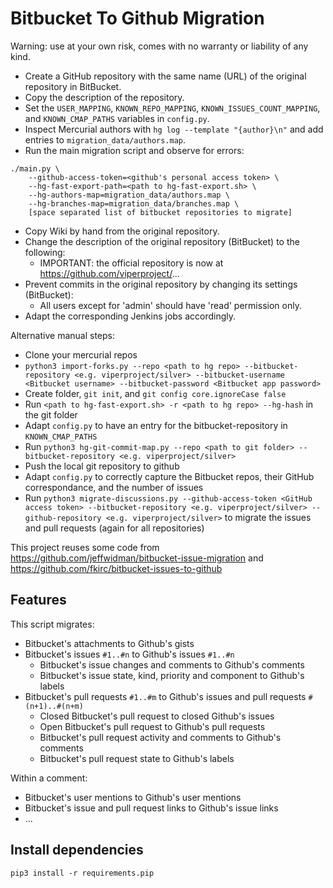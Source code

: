 # Bitbucket To Github Migration

Warning: use at your own risk, comes with no warranty or liability of any kind. 

* Create a GitHub repository with the same name (URL) of the original repository in BitBucket.
* Copy the description of the repository.
* Set the `USER_MAPPING`, `KNOWN_REPO_MAPPING`, `KNOWN_ISSUES_COUNT_MAPPING`, and `KNOWN_CMAP_PATHS` variables in `config.py`.
* Inspect Mercurial authors with `hg log --template "{author}\n"` and add entries to `migration_data/authors.map`.
* Run the main migration script and observe for errors:

```
./main.py \
    --github-access-token=<github's personal access token> \
    --hg-fast-export-path=<path to hg-fast-export.sh> \
    --hg-authors-map=migration_data/authors.map \
    --hg-branches-map=migration_data/branches.map \
    [space separated list of bitbucket repositories to migrate]
```

* Copy Wiki by hand from the original repository.
* Change the description of the original repository (BitBucket) to the following:
  * IMPORTANT: the official repository is now at https://github.com/viperproject/...
* Prevent commits in the original repository by changing its settings (BitBucket):
  * All users except for 'admin' should have 'read' permission only.
* Adapt the corresponding Jenkins jobs accordingly.

Alternative manual steps:
* Clone your mercurial repos
* `python3 import-forks.py --repo <path to hg repo> --bitbucket-repository <e.g. viperproject/silver> --bitbucket-username <Bitbucket username> --bitbucket-password <Bitbucket app password>`
* Create folder, `git init`, and `git config core.ignoreCase false`
* Run `<path to hg-fast-export.sh> -r <path to hg repo> --hg-hash` in the git folder
* Adapt `config.py` to have an entry for the bitbucket-repository in `KNOWN_CMAP_PATHS`
* Run `python3 hg-git-commit-map.py --repo <path to git folder> --bitbucket-repository <e.g. viperproject/silver>`
* Push the local git repository to github
* Adapt `config.py` to correctly capture the Bitbucket repos, their GitHub correspondance, and the number of issues
* Run `python3 migrate-discussions.py --github-access-token <GitHub access token> --bitbucket-repository <e.g. viperproject/silver> --github-repository <e.g. viperproject/silver>` to migrate the issues and pull requests (again for all repositories)


This project reuses some code from https://github.com/jeffwidman/bitbucket-issue-migration and https://github.com/fkirc/bitbucket-issues-to-github

## Features

This script migrates:

* Bitbucket's attachments to Github's gists
* Bitbucket's issues `#1..#n` to Github's issues `#1..#n`
  * Bitbucket's issue changes and comments to Github's comments
  * Bitbucket's issue state, kind, priority and component to Github's labels
* Bitbucket's pull requests `#1..#m` to Github's issues and pull requests `#(n+1)..#(n+m)`
  * Closed Bitbucket's pull request to closed Github's issues
  * Open Bitbucket's pull request to Github's pull requests
  * Bitbucket's pull request activity and comments to Github's comments
  * Bitbucket's pull request state to Github's labels

Within a comment:

* Bitbucket's user mentions to Github's user mentions
* Bitbucket's issue and pull request links to Github's issue links
* ...


## Install dependencies

`pip3 install -r requirements.pip`
